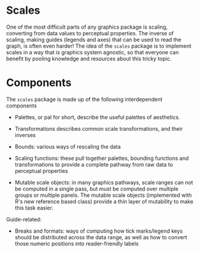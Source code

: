 # Scales

One of the most difficult parts of any graphics package is scaling, converting from data values to perceptual properties. The inverse of scaling, making guides (legends and axes) that can be used to read the graph, is often even harder! The idea of the `scales` package is to implement scales in a way that is graphics system agnostic, so that everyone can benefit by pooling knowledge and resources about this tricky topic.

# Components

The `scales` package is made up of the following interdependent components

* Palettes, or pal for short, describe the useful palettes of aesthetics.

* Transformations describes common scale transformations, and their inverses

* Bounds: various ways of rescaling the data

* Scaling functions: these pull together palettes, bounding functions and
  transformations to provide a complete pathway from raw data to perceptual
  properties

* Mutable scale objects: in many graphics pathways, scale ranges can not be
  computed in a single pass, but must be computed over multiple groups or
  multiple panels. The mutable scale objects (implemented with R's new
  reference based class) provide a thin layer of mutability to make this task
  easier.

Guide-related:

* Breaks and formats: ways of computing how tick marks/legend keys should be
  distributed across the data range, as well as how to convert those numeric
  positions into reader-friendly labels
  
